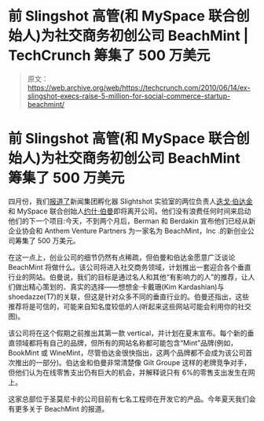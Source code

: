 # 前 Slingshot 高管(和 MySpace 联合创始人)为社交商务初创公司 BeachMint | TechCrunch 筹集了 500 万美元

> 原文：<https://web.archive.org/web/https://techcrunch.com/2010/06/14/ex-slingshot-execs-raise-5-million-for-social-commerce-startup-beachmint/>

# 前 Slingshot 高管(和 MySpace 联合创始人)为社交商务初创公司 BeachMint 筹集了 500 万美元

四月份，我们[报道了](https://web.archive.org/web/20230403221221/https://techcrunch.com/2010/04/18/more-execs-walk-away-from-foxmyspace-slingshot-labs-president-evp-resign/)新闻集团孵化器 Slightshot 实验室的两位负责人[迭戈·伯达金](https://web.archive.org/web/20230403221221/http://www.crunchbase.com/person/diego-berdakin)和 MySpace 联合创始人[约什·伯曼](https://web.archive.org/web/20230403221221/http://www.crunchbase.com/person/josh-berman)即将离开公司。他们没有浪费任何时间来启动他们的下一个项目:今天，不到两个月后，Berman 和 Berdakin 宣布他们已经从新企业协会和 Anthem Venture Partners 为一家名为 BeachMint，Inc .的新创业公司筹集了 500 万美元。

在这一点上，创业公司的细节仍然有点稀疏，但伯曼和伯达金愿意广泛谈论 BeachMint 将做什么。该公司将进入社交商务领域，计划推出一套迎合各个垂直行业的网站。伯曼说，我们的目标是通过名人和其他“有影响力的人”的推荐，让人们做出精心策划的、真实的选择——想想金·卡戴珊(Kim Kardashian)与 shoedazze(T7)的关联，但这是针对众多不同的垂直行业的。伯曼还指出，这些推荐将是可信的，可能来自知名度较低的人(听起来这些网站可能会利用你的社交图)。

该公司将在这个假期之前推出其第一款 vertical，并计划在夏末宣布。每个新的垂直领域都将有自己的品牌，但所有的网站名称都可能包含“Mint”品牌(例如，BookMint 或 WineMint，尽管伯达金很快指出，这两个品牌都不会成为该公司首次推出的一部分)。伯达金和伯曼非常清楚像 Gilt Groupe 这样的老牌竞争对手，但他们认为在线零售支出仍有巨大的机会，并解释说只有 6%的零售支出发生在网上。

这家总部位于圣莫尼卡的公司目前有七名工程师在开发它的产品。今年夏天我们会有更多关于 BeachMint 的报道。